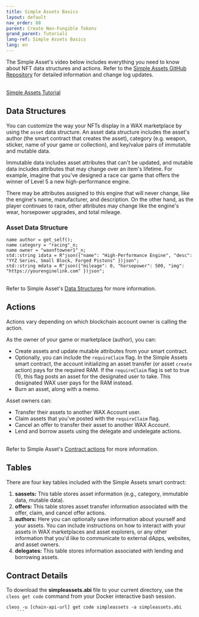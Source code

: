 ```yaml
---
title: Simple Assets Basics
layout: default
nav_order: 88
parent: Create Non-Fungible Tokens
grand_parent: Tutorials
lang-ref: Simple Assets Basics
lang: en
---
```


The Simple Asset's video below includes everything you need to know about NFT data structures and actions. Refer to the <a href="https://github.com/CryptoLions/SimpleAssets" target="_blank">Simple Assets GitHub Repository</a> for detailed information and change log updates.
<br /><br />

[Simple Assets Tutorial](https://www.youtube.com/watch?v=yNxNIVSRxG8)

## Data Structures

You can customize the way your NFTs display in a WAX marketplace by using the `asset` data structure. An asset data structure includes the asset's author (the smart contract that creates the asset), category (e.g. weapon, sticker, name of your game or collection), and key/value pairs of immutable and mutable data.

Immutable data includes asset attributes that can't be updated, and mutable data includes attributes that may change over an item's lifetime. For example, imagine that you've designed a race car game that offers the winner of Level 5 a new high-performance engine.

There may be attributes assigned to this engine that will never change, like the engine's name, manufacturer, and description. On the other hand, as the player continues to race, other attributes may change like the engine's wear, horsepower upgrades, and total mileage.

### Asset Data Structure

```
name author = get_self();
name category = "racing"_n;
name owner = "waxnftowner1"_n;
std::string idata = R"json({"name": "High-Performance Engine", "desc": "YYZ Series, Small Block, Forged Pistons" })json";
std::string mdata = R"json({"mileage": 0, "horsepower": 500, "img": "https://yourenginelink.com" })json";
```
<br />
Refer to Simple Asset's <a href="https://github.com/CryptoLions/SimpleAssets#data-structures" target="_blank">Data Structures</a> for more information.

## Actions

Actions vary depending on which blockchain account owner is calling the action.

As the owner of your game or marketplace (author), you can:

* Create assets and update mutable attributes from your smart contract.
* Optionally, you can include the `requireClaim` flag. In the Simple Assets smart contract, the account initializing an asset transfer (or asset `create` action) pays for the required RAM. If the `requireClaim` flag is set to true (1), this flag posts an asset for the designated user to take. This designated WAX user pays for the RAM instead.
* Burn an asset, along with a memo.

<!--The Simple Assets smart contract also allows authors to optionally save information about you and your assets. This can include instructions on how to interact with your assets in WAX marketplaces and asset explorers and other information that you'd like to communicate to external dApps, websites, and asset owners.-->

Asset owners can:

* Transfer their assets to another WAX Account user.
* Claim assets that you've posted with the `requireClaim` flag.
* Cancel an offer to transfer their asset to another WAX Account.
* Lend and borrow assets using the delegate and undelegate actions.

<br />
Refer to Simple Asset's <a href="https://github.com/CryptoLions/SimpleAssets#contract-actions" target="_blank">Contract actions</a> for more information.

## Tables

There are four key tables included with the Simple Assets smart contract:

1. **sassets:** This table stores asset information (e.g., category, immutable data, mutable data).
2. **offers:** This table stores asset transfer information associated with the offer, claim, and cancel offer actions.
3. **authors:** Here you can optionally save information about yourself and your assets. You can include instructions on how to interact with your assets in WAX marketplaces and asset explorers, or any other information that you'd like to communicate to external dApps, websites, and asset owners.
4. **delegates:** This table stores information associated with lending and borrowing assets.

## Contract Details

To download the **simpleassets.abi** file to your current directory, use the `cleos get code` command from your Docker interactive bash session.

```shell
cleos -u [chain-api-url] get code simpleassets -a simpleassets.abi
    ```
